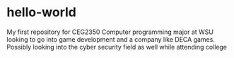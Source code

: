 # hello-world
My first repository for CEG2350
Computer programming major at WSU looking to go into game development and a company like DECA games. 
Possibly looking into the cyber security field as well while attending college
